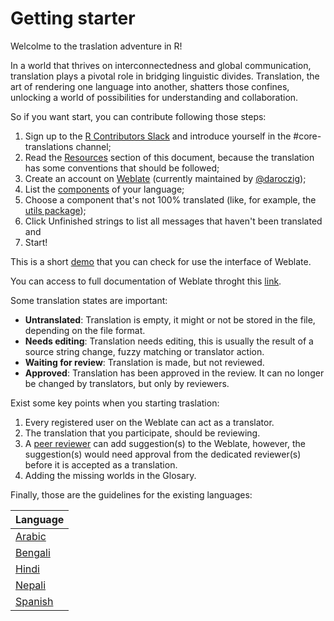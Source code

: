 # Getting starter 

Welcolme to the traslation adventure in R!

In a world that thrives on interconnectedness and global communication, translation plays a pivotal role in bridging linguistic divides. Translation, the art of rendering one language into another, shatters those confines, unlocking a world of possibilities for understanding and collaboration.

So if you want start, you can contribute following those steps:

1. Sign up to the [R Contributors Slack](https://contributor.r-project.org/slack) and introduce yourself in the #core-translations channel;
2. Read the [Resources](https://github.com/r-devel/translations/wiki/) section of this document, because the translation has some conventions that should be followed;
3. Create an account on [Weblate](https://translate.rx.studio/) (currently maintained by [@daroczig](https://twitter.com/daroczig));
4. List the [components](https://translate.rx.studio/languages/) of your language;
5. Choose a component that's not 100% translated (like, for example, the [utils package](https://translate.rx.studio/languages/es/r-project/));
6. Click Unfinished strings to list all messages that haven't been translated and
7. Start!

This is a short [demo](https://www.youtube.com/watch?v=VFwTn32MrBw) that you can check for use the interface of Weblate.

You can access to full documentation of Weblate throght this [link](https://docs.weblate.org/en/latest/).

Some translation states are important:
* **Untranslated**: Translation is empty, it might or not be stored in the file, depending on the file format.
* **Needs editing**: Translation needs editing, this is usually the result of a source string change, fuzzy matching or translator action.
* **Waiting for review**: Translation is made, but not reviewed.
* **Approved**: Translation has been approved in the review. It can no longer be changed by translators, but only by reviewers.

Exist some key points when you starting traslation:

1. Every registered user on the Weblate can act as a translator.
2. The translation that you participate, should be reviewing.
3. A [peer reviewer](https://docs.weblate.org/en/latest/workflows.html#peer-review) can add suggestion(s) to the Weblate, however, the suggestion(s) would need approval from the dedicated reviewer(s) before it is accepted as a translation.
4. Adding the missing worlds in the Glosary.

Finally, those are the guidelines for the existing languages:

|Language | 
| -- |
|[Arabic](https://github.com/r-devel/translations/wiki/Conventions-for-Arabic-translations) |
|[Bengali](https://github.com/r-devel/translations/wiki/Conventions-for-Bengali-translations)|
|[Hindi](https://github.com/r-devel/translations/wiki/Hindi-specific-translations)|
|[Nepali](https://github.com/r-devel/translations/wiki/Nepali-specific-translations)|
|[Spanish](https://github.com/r-devel/translations/wiki/Conventions-for-Spanish-translation)|